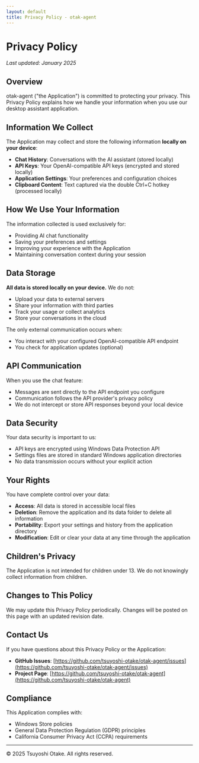 ```yaml
---
layout: default
title: Privacy Policy - otak-agent
---
```


# Privacy Policy

*Last updated: January 2025*

## Overview

otak-agent ("the Application") is committed to protecting your privacy. This Privacy Policy explains how we handle your information when you use our desktop assistant application.

## Information We Collect

The Application may collect and store the following information **locally on your device**:

- **Chat History**: Conversations with the AI assistant (stored locally)
- **API Keys**: Your OpenAI-compatible API keys (encrypted and stored locally)
- **Application Settings**: Your preferences and configuration choices
- **Clipboard Content**: Text captured via the double Ctrl+C hotkey (processed locally)

## How We Use Your Information

The information collected is used exclusively for:

- Providing AI chat functionality
- Saving your preferences and settings
- Improving your experience with the Application
- Maintaining conversation context during your session

## Data Storage

**All data is stored locally on your device.** We do not:
- Upload your data to external servers
- Share your information with third parties
- Track your usage or collect analytics
- Store your conversations in the cloud

The only external communication occurs when:
- You interact with your configured OpenAI-compatible API endpoint
- You check for application updates (optional)

## API Communication

When you use the chat feature:
- Messages are sent directly to the API endpoint you configure
- Communication follows the API provider's privacy policy
- We do not intercept or store API responses beyond your local device

## Data Security

Your data security is important to us:
- API keys are encrypted using Windows Data Protection API
- Settings files are stored in standard Windows application directories
- No data transmission occurs without your explicit action

## Your Rights

You have complete control over your data:
- **Access**: All data is stored in accessible local files
- **Deletion**: Remove the application and its data folder to delete all information
- **Portability**: Export your settings and history from the application directory
- **Modification**: Edit or clear your data at any time through the application

## Children's Privacy

The Application is not intended for children under 13. We do not knowingly collect information from children.

## Changes to This Policy

We may update this Privacy Policy periodically. Changes will be posted on this page with an updated revision date.

## Contact Us

If you have questions about this Privacy Policy or the Application:

- **GitHub Issues**: [https://github.com/tsuyoshi-otake/otak-agent/issues](https://github.com/tsuyoshi-otake/otak-agent/issues)
- **Project Page**: [https://github.com/tsuyoshi-otake/otak-agent](https://github.com/tsuyoshi-otake/otak-agent)

## Compliance

This Application complies with:
- Windows Store policies
- General Data Protection Regulation (GDPR) principles
- California Consumer Privacy Act (CCPA) requirements

---

© 2025 Tsuyoshi Otake. All rights reserved.